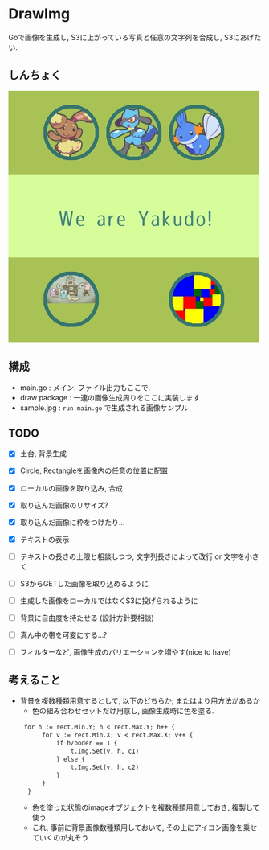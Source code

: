 # DrawImg
Goで画像を生成し, S3に上がっている写真と任意の文字列を合成し, S3にあげたい.

## しんちょく
![しんちょく](https://github.com/CaterpillarSan/DrawImg/blob/master/sample.jpg "現在のmasterブランチの生成物")

## 構成
- main.go : メイン. ファイル出力もここで.
- draw package : 一連の画像生成周りをここに実装します
- sample.jpg : `run main.go` で生成される画像サンプル

## TODO
 - [x] 土台, 背景生成
 - [x] Circle, Rectangleを画像内の任意の位置に配置
 - [x] ローカルの画像を取り込み, 合成
 - [x] 取り込んだ画像のリサイズ?
 - [x] 取り込んだ画像に枠をつけたり...
 - [x] テキストの表示
 - [ ] テキストの長さの上限と相談しつつ, 文字列長さによって改行 or 文字を小さく
 - [ ] S3からGETした画像を取り込めるように
 - [ ] 生成した画像をローカルではなくS3に投げられるように
 - [ ] 背景に自由度を持たせる (設計方針要相談)
 - [ ] 真ん中の帯を可変にする...?
 - [ ] フィルターなど, 画像生成のバリエーションを増やす(nice to have)
 
 
## 考えること
- 背景を複数種類用意するとして, 以下のどちらか, またはより用方法があるか
  - 色の組み合わせセットだけ用意し, 画像生成時に色を塗る.
  ```
   for h := rect.Min.Y; h < rect.Max.Y; h++ {
		for v := rect.Min.X; v < rect.Max.X; v++ {
			if h/boder == 1 {
				t.Img.Set(v, h, c1)
			} else {
				t.Img.Set(v, h, c2)
			}
		}
	}
  ```
  - 色を塗った状態のimageオブジェクトを複数種類用意しておき, 複製して使う
  - これ, 事前に背景画像数種類用しておいて, その上にアイコン画像を乗せていくのが丸そう

